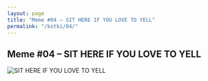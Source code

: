 ```yaml
---
layout: page
title: "Meme #04 – SIT HERE IF YOU LOVE TO YELL"
permalink: "/kotki/04/"
---
```


## Meme #04 – SIT HERE IF YOU LOVE TO YELL

![SIT HERE IF YOU LOVE TO YELL](https://i.chzbgr.com/full/10441193472/hD0189E96/sit-here-if-love-yell)

